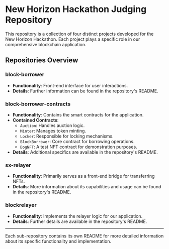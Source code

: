 # New Horizon Hackathon Judging Repository

This repository is a collection of four distinct projects developed for the New Horizon Hackathon. Each project plays a specific role in our comprehensive blockchain application.

## Repositories Overview

### block-borrower
- **Functionality**: Front-end interface for user interactions.
- **Details**: Further information can be found in the repository's README.

### block-borrower-contracts
- **Functionality**: Contains the smart contracts for the application.
- **Contained Contracts**:
  - `Auction`: Handles auction logic.
  - `Minter`: Manages token minting.
  - `Locker`: Responsible for locking mechanisms.
  - `BlockBorrower`: Core contract for borrowing operations.
  - `DogNFT`: A test NFT contract for demonstration purposes.
- **Details**: Additional specifics are available in the repository's README.

### sx-relayer
- **Functionality**: Primarily serves as a front-end bridge for transferring NFTs.
- **Details**: More information about its capabilities and usage can be found in the repository's README.


### blockrelayer
- **Functionality**: Implements the relayer logic for our application.
- **Details**: Further details are available in the repository's README.

---

Each sub-repository contains its own README for more detailed information about its specific functionality and implementation.
